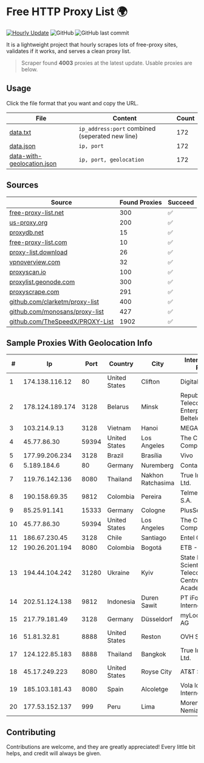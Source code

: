 
# Free HTTP Proxy List 🌍

[![Hourly Update](https://github.com/mertguvencli/http-proxy-list/actions/workflows/main.yml/badge.svg?branch=main)](https://github.com/mertguvencli/http-proxy-list/actions/workflows/main.yml)
![GitHub](https://img.shields.io/github/license/mertguvencli/http-proxy-list)
![GitHub last commit](https://img.shields.io/github/last-commit/mertguvencli/http-proxy-list)

It is a lightweight project that hourly scrapes lots of free-proxy sites, validates if it works, and serves a clean proxy list.


> Scraper found **4003** proxies at the latest update. Usable proxies are below.

## Usage

Click the file format that you want and copy the URL.


|File|Content|Count|
|----|-------|-----|
|[data.txt](https://raw.githubusercontent.com/mertguvencli/http-proxy-list/main/proxy-list/data.txt)|`ip_address:port` combined (seperated new line)|172|
|[data.json](https://raw.githubusercontent.com/mertguvencli/http-proxy-list/main/proxy-list/data.json)|`ip, port`|172|
|[data-with-geolocation.json](https://raw.githubusercontent.com/mertguvencli/http-proxy-list/main/proxy-list/data-with-geolocation.json)|`ip, port, geolocation`|172|

## Sources

|Source|Found Proxies|Succeed|
|------|-------------|-------|
|[free-proxy-list.net](https://free-proxy-list.net)|300|✅|
|[us-proxy.org](https://www.us-proxy.org)|200|✅|
|[proxydb.net](http://proxydb.net)|15|✅|
|[free-proxy-list.com](https://free-proxy-list.com/?page=&port=&type%5B%5D=http&type%5B%5D=https&up_time=0&search=Search)|10|✅|
|[proxy-list.download](https://www.proxy-list.download/HTTP)|26|✅|
|[vpnoverview.com](https://vpnoverview.com/privacy/anonymous-browsing/free-proxy-servers)|32|✅|
|[proxyscan.io](https://www.proxyscan.io)|100|✅|
|[proxylist.geonode.com](https://proxylist.geonode.com/api/proxy-list?limit=300&page=1&sort_by=lastChecked&sort_type=desc&protocols=http,https)|300|✅|
|[proxyscrape.com](https://api.proxyscrape.com/v2/?request=displayproxies&protocol=http&timeout=10000&country=all&ssl=all&anonymity=all)|291|✅|
|[github.com/clarketm/proxy-list](https://raw.githubusercontent.com/clarketm/proxy-list/master/proxy-list-raw.txt)|400|✅|
|[github.com/monosans/proxy-list](https://raw.githubusercontent.com/monosans/proxy-list/main/proxies/http.txt)|427|✅|
|[github.com/TheSpeedX/PROXY-List](https://raw.githubusercontent.com/TheSpeedX/PROXY-List/master/http.txt)|1902|✅|


## Sample Proxies With Geolocation Info

|#|Ip|Port|Country|City|Internet Service Provider|
|-|--|----|-------|----|-------------------------|
|1|174.138.116.12|80|United States|Clifton|DigitalOcean, LLC|
|2|178.124.189.174|3128|Belarus|Minsk|Republican Unitary Telecommunication Enterprise Beltelecom|
|3|103.214.9.13|3128|Vietnam|Hanoi|MEGACORE|
|4|45.77.86.30|59394|United States|Los Angeles|The Constant Company|
|5|177.99.206.234|3128|Brazil|Brasília|Vivo|
|6|5.189.184.6|80|Germany|Nuremberg|Contabo GmbH|
|7|119.76.142.136|8080|Thailand|Nakhon Ratchasima|True Internet Co., Ltd.|
|8|190.158.69.35|9812|Colombia|Pereira|Telmex Colombia S.A.|
|9|85.25.91.141|15333|Germany|Cologne|PlusServer GmbH|
|10|45.77.86.30|59394|United States|Los Angeles|The Constant Company|
|11|186.67.230.45|3128|Chile|Santiago|Entel Chile S.A.|
|12|190.26.201.194|8080|Colombia|Bogotá|ETB - Colombia|
|13|194.44.104.242|31280|Ukraine|Kyiv|State Enterprise Scientific and Telecommunication Centre "Ukrainian Academic an|
|14|202.51.124.138|9812|Indonesia|Duren Sawit|PT iForte Global Internet|
|15|217.79.181.49|3128|Germany|Düsseldorf|myLoc managed IT AG|
|16|51.81.32.81|8888|United States|Reston|OVH SAS|
|17|124.122.85.183|8888|Thailand|Bangkok|True Internet Co., Ltd.|
|18|45.17.249.223|8080|United States|Royse City|AT&T Services, Inc.|
|19|185.103.181.43|8080|Spain|Alcoletge|Vola los del Internet S.L.|
|20|177.53.152.137|999|Peru|Lima|Moreno Yanoc Nemias Bernardo|



## Contributing

Contributions are welcome, and they are greatly appreciated! Every
little bit helps, and credit will always be given.


